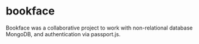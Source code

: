 # bookface

Bookface was a collaborative project to work with non-relational database MongoDB, and authentication via passport.js.
